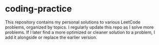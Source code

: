 # coding-practice
This repository contains my personal solutions to various LeetCode problems, organized by topics. I regularly update this repo as I solve more problems. If I later find a more optimized or cleaner solution to a problem, I add it alongside or replace the earlier version.
